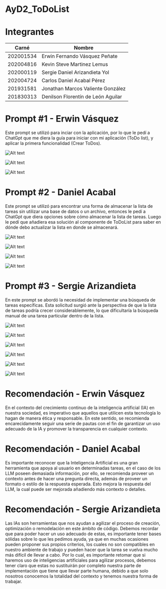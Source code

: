 # AyD2_ToDoList

# Integrantes

| Carné | Nombre |
| --- | --- |
| 202001534 | Erwin Fernando Vásquez Peñate |
| 202004816 | Kevin Steve Martinez Lemus |
| 202000119 | Sergie Daniel Arizandieta Yol |
| 202004724 | Carlos Daniel Acabal Pérez |
| 201931581 | Jonathan Marcos Valiente González |
| 201830313 | Denilson Florentín de León Aguilar |

# Prompt #1 - Erwin Vásquez
Este prompt se utilizó para inciar con la aplicación, por lo que le pedí a ChatGpt que me diera la guía para iniciar con mi aplicación (ToDo list), y aplicar la primera funcionalidad (Crear ToDos).

![Alt text](Images/prompt1_1.png)

![Alt text](Images/prompt1_2.png)

![Alt text](Images/prompt1_3.png)

# Prompt #2 - Daniel Acabal
Este prompt se utilizó para encontrar una forma de almacenar la lista de tareas sin utilizar una base de datos o un archivo, entonces le pedí a ChatGpt que diera opciones sobre cómo almacenar la lista de tareas. Luego le pedí que añadiera esa solución al componente de ToDoList para saber en dónde debo actualizar la lista en donde se almacenará.

![Alt text](Images/prompt2_1.png)

![Alt text](Images/prompt2_2.png)

![Alt text](Images/prompt2_3.png)

![Alt text](Images/prompt2_4.png)


# Prompt #3 - Sergie Arizandieta
En este prompt se abordó la necesidad de implementar una búsqueda de tareas específicas. Esta solicitud surgió ante la perspectiva de que la lista de tareas podría crecer considerablemente, lo que dificultaría la búsqueda manual de una tarea particular dentro de la lista.

![Alt text](Images/prompt3_1.png)

![Alt text](Images/prompt3_2.png)

![Alt text](Images/prompt3_3.png)

![Alt text](Images/prompt3_4.png)

![Alt text](Images/prompt3_5.png)

![Alt text](Images/prompt3_6.png)

# Recomendación - Erwin Vásquez

En el contexto del crecimiento continuo de la inteligencia artificial (IA) en nuestra sociedad, es imperativo que aquellos que utilicen esta tecnología lo hagan de manera ética y responsable. En este sentido, se recomienda encarecidamente seguir una serie de pautas con el fin de garantizar un uso adecuado de la IA y promover la transparencia en cualquier contexto.

# Recomendación - Daniel Acabal
Es importante reconocer que la Inteligencia Artificial es una gran herramienta que apoya al usuario en determinadas tareas, en el caso de los LLM poseen demasiada información, por ello, se recomienda proveer un contexto antes de hacer una pregunta directa, además de proveer un formato o estilo de la respuesta esperada. Esto mejora la respuesta del LLM, la cual puede ser mejorada añadiendo más contexto o detalles.

# Recomendación - Sergie Arizandieta
Las IAs son herramientas que nos ayudan a agilizar el proceso de creación, optimización o remodelación en este ámbito de código. Debemos recordar que para poder hacer un uso adecuado de estas, es importante tener bases sólidas sobre lo que les pedimos ayuda, ya que en muchas ocasiones pueden proponer sus propios criterios, los cuales no son compatibles en nuestro ambiente de trabajo y pueden hacer que la tarea se vuelva mucho más difícil de llevar a cabo. Por lo cual, es importante retomar que si haremos uso de inteligencias artificiales para agilizar procesos, debemos tener claro que estas no sustituirán por completo nuestra parte de implementación que tiene que llevar parte humana, debido a que solo nosotros conocemos la totalidad del contexto y tenemos nuestra forma de trabajar.
